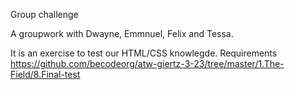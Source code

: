 Group challenge

A groupwork with Dwayne, Emmnuel, Felix and Tessa.

It is an exercise to test our HTML/CSS knowlegde.
Requirements https://github.com/becodeorg/atw-giertz-3-23/tree/master/1.The-Field/8.Final-test
